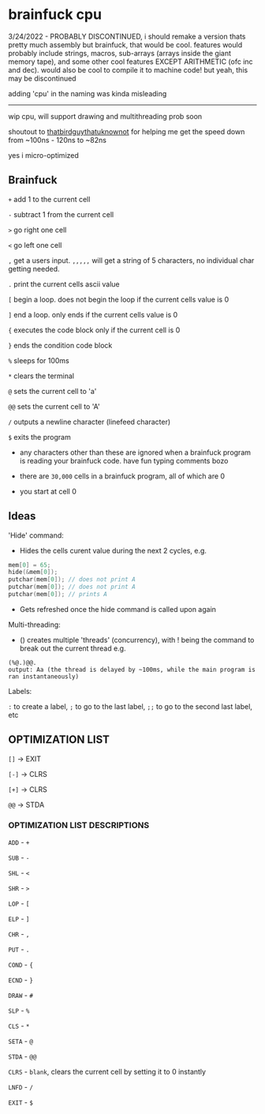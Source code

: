 # brainfuck cpu

3/24/2022 - PROBABLY DISCONTINUED, i should remake a version thats pretty much assembly but brainfuck, that would be cool. features would probably include strings, macros, sub-arrays (arrays inside the giant memory tape), and some other cool features EXCEPT ARITHMETIC (ofc inc and dec). would also be cool to compile it to machine code! but yeah, this may be discontinued

adding 'cpu' in the naming was kinda misleading

---

wip cpu, will support drawing and multithreading prob soon

shoutout to [thatbirdguythatuknownot](https://github.com/thatbirdguythatuknownot) for helping me get the speed down from ~100ns - 120ns to ~82ns

yes i micro-optimized

## Brainfuck

`+` add 1 to the current cell

`-` subtract 1 from the current cell

`>` go right one cell

`<` go left one cell

`,` get a users input. `,,,,,` will get a string of 5 characters, no individual char getting needed.

`.` print the current cells ascii value

`[` begin a loop. does not begin the loop if the current cells value is 0

`]` end a loop. only ends if the current cells value is 0

`{` executes the code block only if the current cell is 0

`}` ends the condition code block

`%` sleeps for 100ms

`*` clears the terminal

`@` sets the current cell to 'a'

`@@` sets the current cell to 'A'

`/` outputs a newline character (linefeed character)

`$` exits the program

- any characters other than these are ignored when a brainfuck program is reading your brainfuck code. have fun typing comments bozo

- there are `30,000` cells in a brainfuck program, all of which are 0

- you start at cell 0

## Ideas

'Hide' command:

- Hides the cells curent value during the next 2 cycles, e.g.

```c
mem[0] = 65;
hide(&mem[0]);
putchar(mem[0]); // does not print A
putchar(mem[0]); // does not print A
putchar(mem[0]); // prints A
```

- Gets refreshed once the hide command is called upon again

Multi-threading:

- () creates multiple 'threads' (concurrency), with ! being the command to break out the current thread e.g.

```x86asm
(%@.)@@.
output: Aa (the thread is delayed by ~100ms, while the main program is ran instantaneously)
```

Labels:

`:` to create a label, `;` to go to the last label, `;;` to go to the second last label, etc

## OPTIMIZATION LIST

`[]` -> EXIT

`[-]` -> CLRS

`[+]` -> CLRS

`@@` -> STDA

### OPTIMIZATION LIST DESCRIPTIONS

`ADD` - `+`

`SUB` - `-`

`SHL` - `<`

`SHR` - `>`

`LOP` - `[`

`ELP` - `]`

`CHR` - `,`

`PUT` - `.`

`COND` - `{`

`ECND` - `}`

`DRAW` - `#`

`SLP` - `%`

`CLS` - `*`

`SETA` - `@`

`STDA` - `@@`

`CLRS` - `blank`, clears the current cell by setting it to 0 instantly

`LNFD` - `/`

`EXIT` - `$`
